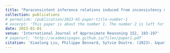 ```yaml
---
title: "Paraconsistent inference relations induced from inconsistency measures"
collection: publications
# permalink: /publication/2023-01-paper-title-number-1
# excerpt: 'This paper is about the number 1. The number 2 is left for future work.'
date: 2023-01-01
venue: 'International Journal of Approximate Reasoning 152, 183-197'
# paperurl: 'http://academicpages.github.io/files/paper1.pdf'
citation: 'Xiaolong Liu, Philippe Besnard, Sylvie Doutre. (2023). &quot;Paraconsistent Inference Relations Induced from Inconsistency Measures.&quot; <i>International Journal of Approximate Reasoning</i>, 152, pp. 183-197, Jan. 2023, <a href="https://doi-org.proxy.bu.dauphine.fr/10.1016/j.ijar.2022.10.006">https://doi-org.proxy.bu.dauphine.fr/10.1016/j.ijar.2022.10.006</a>.'
---
```


<!-- The contents above will be part of a list of publications, if the user clicks the link for the publication than the contents of section will be rendered as a full page, allowing you to provide more information about the paper for the reader. When publications are displayed as a single page, the contents of the above "citation" field will automatically be included below this section in a smaller font. -->
